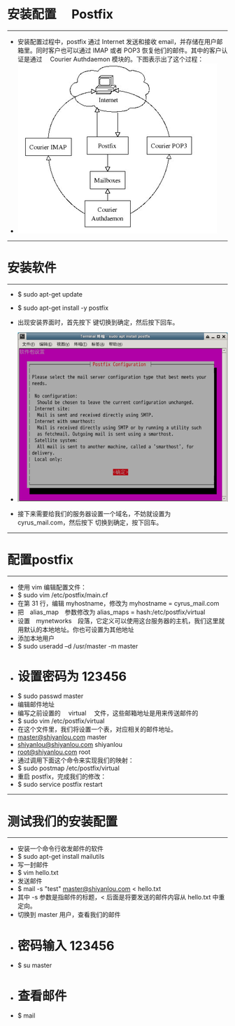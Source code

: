 # 安装配置　 Postfix
---
+ 安装配置过程中，postfix 通过 Internet 发送和接收 email，并存储在用户邮箱里。同时客户也可以通过 IMAP 或者 POP3 恢复他们的邮件。其中的客户认证是通过　 Courier Authdaemon 模块的。下图表示出了这个过程：
+ ![](img/03.png)
---
# 安装软件
---
+ $ sudo apt-get update
+ $ sudo apt-get install -y postfix

+ 出现安装界面时，首先按下 <tab> 键切换到确定，然后按下回车。
+ ![](img/04.jpg)
+ 接下来需要给我们的服务器设置一个域名，不妨就设置为　cyrus_mail.com，然后按下 <tab> 切换到确定，按下回车。
---
# 配置postfix
---
+ 使用 vim 编辑配置文件：
+ $ sudo vim /etc/postfix/main.cf
+ 在第 31 行，编辑 myhostname，修改为 myhostname = cyrus_mail.com
+ 把　alias_map　参数修改为 alias_maps = hash:/etc/postfix/virtual
+ 设置　mynetworks　段落，它定义可以使用这台服务器的主机，我们这里就用默认的本地地址。你也可设置为其他地址
+ 添加本地用户
+ $ sudo useradd –d /usr/master -m master
+ # 设置密码为 123456
+ $ sudo passwd master
+ 编辑邮件地址
+ 编写之前设置的　 virtual 　文件，这些邮箱地址是用来传送邮件的
+ $ sudo vim /etc/postfix/virtual
+ 在这个文件里，我们将设置一个表，对应相关的邮件地址。
+ master@shiyanlou.com      master
+ shiyanlou@shiyanlou.com   shiyanlou
+ root@shiyanlou.com        root
+ 通过调用下面这个命令来实现我们的映射：
+ $ sudo postmap /etc/postfix/virtual
+ 重启 postfix，完成我们的修改：
+ $ sudo service postfix restart
---

# 测试我们的安装配置
---
+ 安装一个命令行收发邮件的软件
+ $ sudo apt-get install mailutils
+ 写一封邮件
+ $ vim hello.txt
+ 发送邮件
+ $ mail -s "test" master@shiyanlou.com < hello.txt
+ 其中 -s 参数是指邮件的标题，< 后面是将要发送的邮件内容从 hello.txt 中重定向。
+ 切换到 master 用户，查看我们的邮件
+ # 密码输入 123456
+ $ su master
+ # 查看邮件
+ $ mail